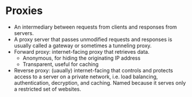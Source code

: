 # Proxies

-   An intermediary between requests from clients and responses from servers.
-   A proxy server that passes unmodified requests and responses is usually called a gateway or sometimes a tunneling proxy.
-   Forward proxy: internet-facing proxy that retrieves data.
    -   Anonymous, for hiding the originating IP address
    -   Transparent, useful for caching
-   Reverse proxy: (uaually) internet-facing that controls and protects access to a server on a private network, i.e. load balancing, authentication, decryption, and caching. Named because it serves only a restricted set of websites.
